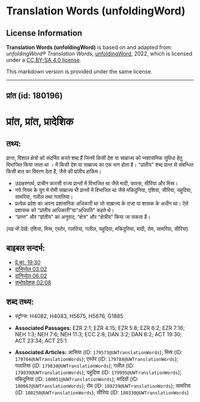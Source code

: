 # Translation Words (unfoldingWord)

## License Information

**Translation Words (unfoldingWord)** is based on and adapted from: _unfoldingWord® Translation Words_, [unfoldingWord](https://unfoldingword.org/utw), 2022, which is licensed under a [CC BY-SA 4.0 license](https://creativecommons.org/licenses/by-sa/4.0/legalcode.en).

This markdown version is provided under the same license.



--------------------------------

## प्रांत (id: 180196)

प्रांत, प्रांत, प्रादेशिक
=========================

तथ्य:
-----

प्रान्त, विशाल क्षेत्रों को संदर्भित करते शब्द हैं जिनमें किसी देश या साम्राज्य को प्नशासनिक सुविधा हेतु विभाजित किया जाता था । में किसी देश या साम्राज्य का एक भाग होता है। "प्रांतीय" शब्द प्रान्त से संबन्धित किसी बात का विवरण देता है, जैसे की प्रांतीय हाकिम।

* उदाहरणार्थ, प्राचीन फारसी राज्य प्रान्तों में विभाजित था जैसे मादी, फारस, सीरिया और मिस्र।
* नये नियम के युग में रोमी साम्राज्य भी प्रान्तों में विभाजित था जैसे मकिदुनिया, एशिया, सीरिया, यहूदिया, सामरिया, गलील तथा गलातिया।
* प्रत्येक प्रदेश का अपना प्रशासनिक अधिकारी था जो साम्राज्य के राजा या शासक के अधीन था। ऐसे प्रशासक को “प्रांतीय आधिकारी”या“अधिपति” कहते थे।
* “प्रान्त” और “प्रांतीय” का अनुवाद, “क्षेत्र” और “क्षेत्रीय” किया जा सकता है।

(यह भी देखें: एशिया, मिस्र, एस्तेर, गलतिया, गलील, यहूदिया, मकिदुनिया, मादी, रोम, सामरिया, सीरिया)

बाइबल सन्दर्भ:
--------------

* [प्रे.का. 19:30](https://ref.ly/Acts19:30)
* [दानिय्येल 03:02](https://ref.ly/Dan3:2)
* [दानिय्येल 06:02](https://ref.ly/Dan6:2)
* [सभोपदेशक 02:08](https://ref.ly/Eccl2:8)

शब्द तथ्य:
----------

* स्ट्रोंग्स: H4082, H4083, H5675, H5676, G1885

* **Associated Passages:** EZR 2:1; EZR 4:15; EZR 5:8; EZR 6:2; EZR 7:16; NEH 1:3; NEH 7:6; NEH 11:3; ECC 2:8; DAN 3:2; DAN 6:2; ACT 19:30; ACT 23:34; ACT 25:1
* **Associated Articles:** आसिया (ID: `179573@UWTranslationWords`); मिस्र (ID: `179764@UWTranslationWords`); एस्तेर (ID: `179784@UWTranslationWords`); गलातिया (ID: `179838@UWTranslationWords`); गलील (ID: `179839@UWTranslationWords`); यहूदिया (ID: `179995@UWTranslationWords`); मकिदुनिया (ID: `180051@UWTranslationWords`); मादियों (ID: `180067@UWTranslationWords`); रोम (ID: `180239@UWTranslationWords`); सामरिया (ID: `180250@UWTranslationWords`); सीरिया (ID: `180330@UWTranslationWords`)

